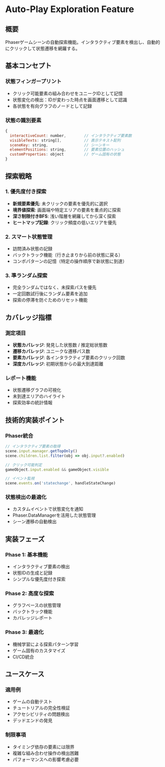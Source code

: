 # Auto-Play Exploration Feature

## 概要
Phaserゲームシーンの自動探索機能。インタラクティブ要素を検出し、自動的にクリックして状態遷移を網羅する。

## 基本コンセプト

### 状態フィンガープリント
- クリック可能要素の組み合わせをユニークIDとして記憶
- 状態変化の検出：IDが変わった時点を画面遷移として認識
- 各状態を有向グラフのノードとして記録

### 状態の識別要素
```javascript
{
  interactiveCount: number,        // インタラクティブ要素数
  visibleTexts: string[],          // 表示テキスト配列
  sceneKey: string,                // シーンキー
  elementPositions: string,        // 要素位置のハッシュ
  customProperties: object         // ゲーム固有の状態
}
```

## 探索戦略

### 1. 優先度付き探索
- **新規要素優先**: 未クリックの要素を優先的に選択
- **境界値探索**: 画面端や特定エリアの要素を重点的に探索
- **深さ制限付きBFS**: 浅い階層を網羅してから深く探索
- **ヒートマップ記録**: クリック頻度の低いエリアを優先

### 2. スマート状態管理
- 訪問済み状態の記録
- バックトラック機能（行き止まりから前の状態に戻る）
- コンボパターンの記憶（特定の操作順序で新状態に到達）

### 3. 準ランダム探索
- 完全ランダムではなく、未探索パスを優先
- 一定回数試行後にランダム要素を追加
- 探索の停滞を防ぐためのリセット機能

## カバレッジ指標

### 測定項目
- **状態カバレッジ**: 発見した状態数 / 推定総状態数
- **遷移カバレッジ**: ユニークな遷移パス数
- **要素カバレッジ**: 各インタラクティブ要素のクリック回数
- **深度カバレッジ**: 初期状態からの最大到達距離

### レポート機能
- 状態遷移グラフの可視化
- 未到達エリアのハイライト
- 探索効率の統計情報

## 技術的実装ポイント

### Phaser統合
```javascript
// インタラクティブ要素の取得
scene.input.manager.getTopOnly()
scene.children.list.filter(obj => obj.input?.enabled)

// クリック可能判定
gameObject.input.enabled && gameObject.visible

// イベント監視
scene.events.on('statechange', handleStateChange)
```

### 状態検出の最適化
- カスタムイベントで状態変化を通知
- Phaser.DataManagerを活用した状態管理
- シーン遷移の自動検出

## 実装フェーズ

### Phase 1: 基本機能
- インタラクティブ要素の検出
- 状態IDの生成と記録
- シンプルな優先度付き探索

### Phase 2: 高度な探索
- グラフベースの状態管理
- バックトラック機能
- カバレッジレポート

### Phase 3: 最適化
- 機械学習による探索パターン学習
- ゲーム固有のカスタマイズ
- CI/CD統合

## ユースケース

### 適用例
- ゲームの自動テスト
- チュートリアルの完全性検証
- アクセシビリティの問題検出
- デッドエンドの発見

### 制限事項
- タイミング依存の要素には限界
- 複雑な組み合わせ操作の検出困難
- パフォーマンスへの影響考慮必要